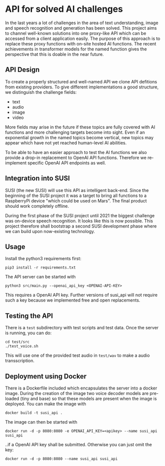 # API for solved AI challenges

In the last years a lot of challenges in the area of text understanding, image
and speech recognition and generation has been solved. This project aims to
channel well-known solutions into one proxy-like API which can be accessed
from a client application easily. The purpose of this approach is to replace
these proxy functions with on-site hosted AI functions.
The recent achievements in transformer models for the named function gives the
perspective that this is doable in the near future.

## API Design

To create a properly structured and well-named API we clone API defitions from
existing providers. To give different implementations a good structure, we
distinguish the challenge fields:

- text
- audio
- image
- video

More fields may arise in the future if these topics are fully covered with AI
functions and more challenging targets become into sight. Even if an
exponential growth in the named topics become vertical, new topics may appear
which have not yet reached human-level AI abilities.

To be able to have an easier approach to test the AI functions we also
provide a drop-in replacement to OpenAI API functions. Therefore we
re-implement specific OpenAI API endpoints as well.

## Integration into SUSI

SUSI (the new SUSI) will use this API as intelligent back-end. Since the
beginning of the SUSI project it was a target to bring all functions to a
RaspberryPi device "which could be used on Mars".
The final product should work completely offline.

During the first phase of the SUSI project until 2021 the biggest challenge was
on-device speech recognition. It looks like this is now possible. This project
therefore shall bootstrap a second SUSI development phase where we can build
upon now-existing technology.

## Usage

Install the python3 requirements first:

```
pip3 install -r requirements.txt
```

The API server can be started with

```
python3 src/main.py --openai_api_key <OPENAI-API-KEY>
```

This requires a OpenAI API key. Further versions of susi_api will not require
such a key because we implemented free and open replacements.

## Testing the API

There is a `test` subdirectory with test scripts and test data. Once the server
is running, you can do:

```
cd test/src
./test_voice.sh
```

This will use one of the provided test audio in `test/wav` to make a audio
transscription.

## Deployment using Docker

There is a Dockerfile included which encapsulates the server into a docker
image. During the creation of the image two voice decoder models are pre-
loaded (tiny and base) so that these models are present when the image is
deployed. You can make the image with

```
docker build -t susi_api .
```

The image can then be started with

```
docker run -d -p 8080:8080 -e OPENAI_API_KEY=<apikey> --name susi_api susi_api
```

..if a OpenAI API key shall be submitted. Otherwise you can just omit
the key:

```
docker run -d -p 8080:8080 --name susi_api susi_api
```
